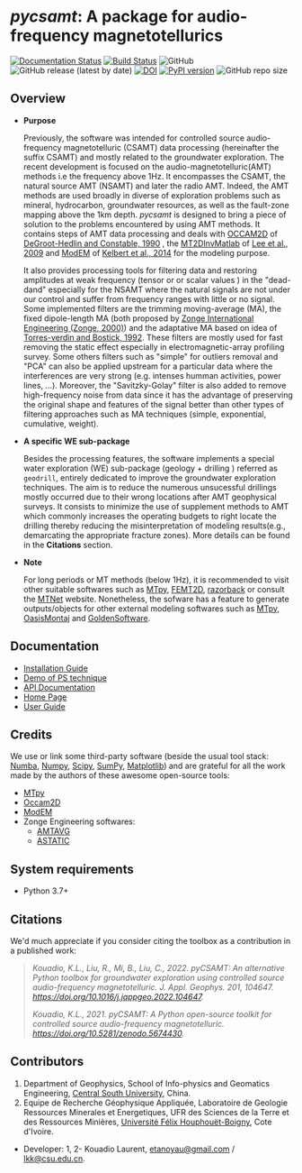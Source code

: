 # _pycsamt_: A package for audio-frequency magnetotellurics

[![Documentation Status](https://readthedocs.org/projects/pycsamt/badge/?version=latest)](https://pycsamt.readthedocs.io/en/latest/?badge=latest) [![Build Status](https://travis-ci.com/WEgeophysics/pyCSAMT.svg?branch=master)](https://travis-ci.com/WEgeophysics/pyCSAMT) 
  ![GitHub](https://img.shields.io/github/license/WEgeophysics/pycsamt?color=blue&label=licence&logo=GNU&logoColor=red) ![GitHub release (latest by date)](https://img.shields.io/github/v/release/WEgeophysics/pyCSAMT?color=orange) [![DOI](https://zenodo.org/badge/DOI/10.5281/zenodo.5674430.svg)](https://doi.org/10.5281/zenodo.5674430)
  [![PyPI version](https://badge.fury.io/py/pycsamt.svg)](https://badge.fury.io/py/pycsamt)
  ![GitHub repo size](https://img.shields.io/github/repo-size/WEgeophysics/pycsamt?color=0A4CEE&style=flat-square)

## Overview 

  * **Purpose**
    
    Previously, the software was intended for controlled source audio-frequency magnetotelluric (CSAMT) data processing (hereinafter the suffix CSAMT) and mostly related
    to the groundwater exploration. The recent development is focused on the audio-magnetotelluric(AMT) methods i.e the frequency above 1Hz. It encompasses the CSAMT, the natural source AMT (NSAMT) and later the radio AMT. Indeed, the AMT methods are used broadly in diverse of exploration problems such as mineral, hydrocarbon,  groundwater resources, as well as the fault-zone mapping above the 1km depth. 
    _pycsamt_ is designed to bring a piece of solution to the problems encountered by using AMT methods. It contains steps of AMT data processing and deals with [OCCAM2D](https://marineemlab.ucsd.edu/Projects/Occam/index.html) of [DeGroot-Hedlin and Constable, 1990](https://doi.org/10.1190/1.1442303) , 
    the [MT2DInvMatlab](https://doi.org/10.1016/j.cageo.2008.10.010)  of [Lee et al., 2009](https://doi.org/10.1016/j.cageo.2008.10.010) and [ModEM](https://sites.google.com/site/modularem/download) of [Kelbert et al., 2014](https://doi.org/10.1016/j.cageo.2014.01.010)
    for the modeling purpose.
    
    It also provides processing tools for filtering data and restoring amplitudes at weak frequency (tensor or or scalar values ) in the "dead-dand"  especially for the NSAMT where the natural signals are not under our control and suffer from frequency ranges with little or no signal. Some implemented filters are the trimming moving-average (MA), the fixed dipole-length MA (both proposed by [Zonge International Engineering (Zonge, 2000)]( http://www.zonge.com/legacy/PDF_DatPro/Astatic.pdf )) and the adaptative MA based on idea of [Torres-verdìn and Bostick, 1992](https://doi.org/10.1190/1.2400625). These filters are mostly used for fast removing the static effect especially in electromagnetic-array profiling survey. Some others filters such as "simple" for outliers removal and "PCA" can also be applied upstream for a particular data where the interferences are very strong (e.g. intenses humman activities, power lines, ...). Moreover, the  "Savitzky-Golay" filter is also added to remove high-frequency noise from data since it has the advantage of preserving the original shape and features of the signal better than other types of filtering approaches such as MA techniques (simple, exponential, cumulative, weight). 
     
 * **A specific WE sub-package**
 
    Besides the processing features, the software implements a special water exploration (WE) sub-package (geology + drilling ) referred  as `geodrill`, entirely dedicated to improve the groundwater exploration techniques. The aim is to reduce the numerous unsucessful drillings mostly occurred due to their wrong locations after AMT geophysical surveys. It consists to minimize the use of supplement methods to AMT which commonly increases the operating budgets to right locate  the drilling thereby reducing the misinterpretation of modeling results(e.g., demarcating the appropriate fracture zones). More details can be found in the **Citations** section. 
    
 * **Note**
 
    For long periods or MT methods (below 1Hz), it is recommended to visit other suitable softwares such as  [MTpy](https://github.com/MTgeophysics/mtpy.git), [FEMT2D](https://github.com/ruboerner/FEMT2D), [razorback](https://github.com/BRGM/razorback) or consult the [MTNet](https://www.mtnet.info/main/source.html) website. Nonetheless, the sofware has a feature to generate outputs/objects for other external modeling softwares such as [MTpy](https://github.com/MTgeophysics/mtpy), [OasisMontaj](http://updates.geosoft.com/downloads/files/how-to-guides/Oasis_montaj_Gridding.pdf) and [GoldenSoftware](https://www.goldensoftware.com/products/surfer).


## Documentation 

* [Installation Guide](https://pycsamt.readthedocs.io/en/latest/installation.html?highlight=installation)
* [Demo of PS technique](https://pycsamt.readthedocs.io/en/latest/demo.html?highlight=demo) 
* [API Documentation](https://pycsamt.readthedocs.io/en/latest/)
* [Home Page](https://github.com/WEgeophysics/pyCSAMT/wiki)
* [User Guide](https://github.com/WEgeophysics/pyCSAMT/blob/develop/docs/pyCSAMT%20User%20Guide.pdf)

## Credits

We use or link some third-party software (beside the usual tool stack: [Numba](https://numba.pydata.org/), [Numpy](https://numpy.org/), [Scipy](https://scipy.org/), [SumPy](https://www.sympy.org/en/index.html), [Matplotlib](https://matplotlib.org/)) and are grateful for all the work made by the authors of these awesome open-source tools:
* [MTpy](https://github.com/MTgeophysics/mtpy.git)
* [Occam2D](https://marineemlab.ucsd.edu/Projects/Occam/index.html)
* [ModEM](https://sites.google.com/site/modularem/)
* Zonge Engineering softwares:
    - [AMTAVG](http://www.zonge.com/legacy/DatPro.html/)
    - [ASTATIC](http://www.zonge.com/legacy/PDF_DatPro/Astatic.pdf)

## System requirements 

* Python 3.7+ 

## Citations 

 We'd much appreciate if you consider citing the toolbox as a contribution in a published work:

> *Kouadio, K.L., Liu, R., Mi, B., Liu, C., 2022. pyCSAMT: An alternative Python toolbox for groundwater exploration using controlled source audio-frequency magnetotelluric. J. Appl. Geophys. 201, 104647. https://doi.org/10.1016/j.jappgeo.2022.104647.*
> 
> *Kouadio, K.L., 2021. pyCSAMT: A Python open-source toolkit for controlled source audio-frequency magnetotelluric. https://doi.org/10.5281/zenodo.5674430.*

## Contributors

1. Department of Geophysics, School of  Info-physics and Geomatics Engineering, [Central South University](https://en.csu.edu.cn/), China. 
2. Equipe de Recherche Géophysique Appliquée, Laboratoire de Geologie Ressources Minerales et Energetiques, UFR des Sciences de la Terre et des Ressources Minières, [Université Félix Houphouët-Boigny]( https://www.univ-fhb.edu.ci/index.php/ufr-strm/), Cote d'Ivoire.

* Developer: 1, 2- Kouadio Laurent,  <etanoyau@gmail.com> / <lkk@csu.edu.cn>.
